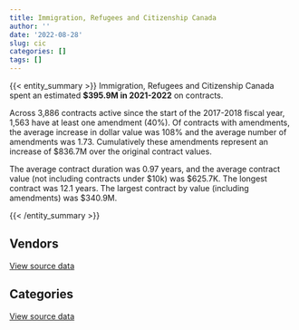 ```yaml
---
title: Immigration, Refugees and Citizenship Canada
author: ''
date: '2022-08-28'
slug: cic
categories: []
tags: []
---
```


<script src="/rmarkdown-libs/htmlwidgets/htmlwidgets.js"></script>
<link href="/rmarkdown-libs/datatables-css/datatables-crosstalk.css" rel="stylesheet" />
<script src="/rmarkdown-libs/datatables-binding/datatables.js"></script>
<script src="/rmarkdown-libs/jquery/jquery-3.6.0.min.js"></script>
<link href="/rmarkdown-libs/dt-core-bootstrap/css/dataTables.bootstrap.min.css" rel="stylesheet" />
<link href="/rmarkdown-libs/dt-core-bootstrap/css/dataTables.bootstrap.extra.css" rel="stylesheet" />
<script src="/rmarkdown-libs/dt-core-bootstrap/js/jquery.dataTables.min.js"></script>
<script src="/rmarkdown-libs/dt-core-bootstrap/js/dataTables.bootstrap.min.js"></script>
<link href="/rmarkdown-libs/crosstalk/css/crosstalk.min.css" rel="stylesheet" />
<script src="/rmarkdown-libs/crosstalk/js/crosstalk.min.js"></script>
<script src="/rmarkdown-libs/htmlwidgets/htmlwidgets.js"></script>
<link href="/rmarkdown-libs/datatables-css/datatables-crosstalk.css" rel="stylesheet" />
<script src="/rmarkdown-libs/datatables-binding/datatables.js"></script>
<script src="/rmarkdown-libs/jquery/jquery-3.6.0.min.js"></script>
<link href="/rmarkdown-libs/dt-core-bootstrap/css/dataTables.bootstrap.min.css" rel="stylesheet" />
<link href="/rmarkdown-libs/dt-core-bootstrap/css/dataTables.bootstrap.extra.css" rel="stylesheet" />
<script src="/rmarkdown-libs/dt-core-bootstrap/js/jquery.dataTables.min.js"></script>
<script src="/rmarkdown-libs/dt-core-bootstrap/js/dataTables.bootstrap.min.js"></script>
<link href="/rmarkdown-libs/crosstalk/css/crosstalk.min.css" rel="stylesheet" />
<script src="/rmarkdown-libs/crosstalk/js/crosstalk.min.js"></script>

{{< entity_summary >}}
Immigration, Refugees and Citizenship Canada spent an estimated **\$395.9M in 2021-2022** on contracts.

Across 3,886 contracts active since the start of the 2017-2018 fiscal year, 1,563 have at least one amendment (40%). Of contracts with amendments, the average increase in dollar value was 108% and the average number of amendments was 1.73. Cumulatively these amendments represent an increase of \$836.7M over the original contract values.

The average contract duration was 0.97 years, and the average contract value (not including contracts under \$10k) was \$625.7K. The longest contract was 12.1 years. The largest contract by value (including amendments) was \$340.9M.

{{< /entity_summary >}}

## Vendors

<div id="htmlwidget-1" style="width:100%;height:auto;" class="datatables html-widget"></div>
<script type="application/json" data-for="htmlwidget-1">{"x":{"style":"bootstrap","filter":"none","vertical":false,"data":[["<a href=\"/vendors/73719_newfoundland_labrador/\">73719 NEWFOUNDLAND LABRADOR<\/a>","<a href=\"/vendors/acart_communications/\">ACART COMMUNICATIONS<\/a>","<a href=\"/vendors/accenture/\">ACCENTURE<\/a>","<a href=\"/vendors/action_personnel_of_ottawa_hull/\">ACTION PERSONNEL OF OTTAWA HULL<\/a>","<a href=\"/vendors/adobe/\">ADOBE<\/a>","<a href=\"/vendors/advanced_business_interiors/\">ADVANCED BUSINESS INTERIORS<\/a>","<a href=\"/vendors/aon_reed_stenhouse/\">AON REED STENHOUSE<\/a>","<a href=\"/vendors/ca/\">CA<\/a>","<a href=\"/vendors/cache_computer_consulting/\">CACHE COMPUTER CONSULTING<\/a>","<a href=\"/vendors/canadian_bank_note_company/\">CANADIAN BANK NOTE COMPANY<\/a>","<a href=\"/vendors/canadian_bureau_for_international_education/\">CANADIAN BUREAU FOR INTERNATIONAL EDUCATION<\/a>","<a href=\"/vendors/canadian_red_cross/\">CANADIAN RED CROSS<\/a>","<a href=\"/vendors/carahsoft_technology/\">CARAHSOFT TECHNOLOGY<\/a>","<a href=\"/vendors/cbci_telecom/\">CBCI TELECOM<\/a>","<a href=\"/vendors/cedrom_sni/\">CEDROM SNI<\/a>","<a href=\"/vendors/cgi/\">CGI<\/a>","<a href=\"/vendors/charron_human_resources/\">CHARRON HUMAN RESOURCES<\/a>","<a href=\"/vendors/cision_canada/\">CISION CANADA<\/a>","<a href=\"/vendors/cnw_group/\">CNW GROUP<\/a>","<a href=\"/vendors/colliers_project_leaders/\">COLLIERS PROJECT LEADERS<\/a>","<a href=\"/vendors/commvault_systems/\">COMMVAULT SYSTEMS<\/a>","<a href=\"/vendors/convergint_technologies/\">CONVERGINT TECHNOLOGIES<\/a>","<a href=\"/vendors/csdc_systems/\">CSDC SYSTEMS<\/a>","<a href=\"/vendors/d_doyle_installations/\">D DOYLE INSTALLATIONS<\/a>","<a href=\"/vendors/dalhousie_university/\">DALHOUSIE UNIVERSITY<\/a>","<a href=\"/vendors/dalian_enterprises/\">DALIAN ENTERPRISES<\/a>","<a href=\"/vendors/dynabook_canada/\">DYNABOOK CANADA<\/a>","<a href=\"/vendors/eberhard_von_huene_associates/\">EBERHARD VON HUENE ASSOCIATES<\/a>","<a href=\"/vendors/ebsco_canada/\">EBSCO CANADA<\/a>","<a href=\"/vendors/eclipsys_solutions/\">ECLIPSYS SOLUTIONS<\/a>","<a href=\"/vendors/ekos_research_associates/\">EKOS RESEARCH ASSOCIATES<\/a>","<a href=\"/vendors/environics_research_group/\">ENVIRONICS RESEARCH GROUP<\/a>","<a href=\"/vendors/forrester_research/\">FORRESTER RESEARCH<\/a>","<a href=\"/vendors/garda_security_group/\">GARDA SECURITY GROUP<\/a>","<a href=\"/vendors/gartner/\">GARTNER<\/a>","<a href=\"/vendors/gilmore_reproductions/\">GILMORE REPRODUCTIONS<\/a>","<a href=\"/vendors/global_knowledge/\">GLOBAL KNOWLEDGE<\/a>","<a href=\"/vendors/global_upholstery/\">GLOBAL UPHOLSTERY<\/a>","<a href=\"/vendors/haworth/\">HAWORTH<\/a>","<a href=\"/vendors/info_tech_research_group/\">INFO TECH RESEARCH GROUP<\/a>","<a href=\"/vendors/insa/\">INSA<\/a>","<a href=\"/vendors/ipsos/\">IPSOS<\/a>","<a href=\"/vendors/itex/\">ITEX<\/a>","<a href=\"/vendors/l_agence/\">L AGENCE<\/a>","<a href=\"/vendors/like_10/\">LIKE 10<\/a>","<a href=\"/vendors/maplesoft_consulting/\">MAPLESOFT CONSULTING<\/a>","<a href=\"/vendors/mckinsey_and_company/\">MCKINSEY AND COMPANY<\/a>","<a href=\"/vendors/medavie/\">MEDAVIE<\/a>","<a href=\"/vendors/media_q/\">MEDIA Q<\/a>","<a href=\"/vendors/megalexis_communications/\">MEGALEXIS COMMUNICATIONS<\/a>","<a href=\"/vendors/mitsubishi_motor_sales/\">MITSUBISHI MOTOR SALES<\/a>","<a href=\"/vendors/mwco/\">MWCO<\/a>","<a href=\"/vendors/national_arts_centre/\">NATIONAL ARTS CENTRE<\/a>","<a href=\"/vendors/nav_canada/\">NAV CANADA<\/a>","<a href=\"/vendors/neptune_security_services/\">NEPTUNE SECURITY SERVICES<\/a>","<a href=\"/vendors/nitam_solutions/\">NITAM SOLUTIONS<\/a>","<a href=\"/vendors/nova_networks/\">NOVA NETWORKS<\/a>","<a href=\"/vendors/nua_office/\">NUA OFFICE<\/a>","<a href=\"/vendors/ogilvy_montreal/\">OGILVY MONTREAL<\/a>","<a href=\"/vendors/oracle_canada/\">ORACLE CANADA<\/a>","<a href=\"/vendors/oxford_economics_usa/\">OXFORD ECONOMICS USA<\/a>","<a href=\"/vendors/paladin_group/\">PALADIN GROUP<\/a>","<a href=\"/vendors/panasonic/\">PANASONIC<\/a>","<a href=\"/vendors/pattison_sign_group/\">PATTISON SIGN GROUP<\/a>","<a href=\"/vendors/procom_consultants/\">PROCOM CONSULTANTS<\/a>","<a href=\"/vendors/prosci_canada/\">PROSCI CANADA<\/a>","<a href=\"/vendors/purespirit_solutions/\">PURESPIRIT SOLUTIONS<\/a>","<a href=\"/vendors/quintet_consulting/\">QUINTET CONSULTING<\/a>","<a href=\"/vendors/rapiscan_systems/\">RAPISCAN SYSTEMS<\/a>","<a href=\"/vendors/rhea/\">RHEA<\/a>","<a href=\"/vendors/sap/\">SAP<\/a>","<a href=\"/vendors/sas_institute/\">SAS INSTITUTE<\/a>","<a href=\"/vendors/scalar_decisions/\">SCALAR DECISIONS<\/a>","<a href=\"/vendors/shi_canada/\">SHI CANADA<\/a>","<a href=\"/vendors/softsim_technologies/\">SOFTSIM TECHNOLOGIES<\/a>","<a href=\"/vendors/super_channel_international/\">SUPER CHANNEL INTERNATIONAL<\/a>","<a href=\"/vendors/systematix_solutions/\">SYSTEMATIX SOLUTIONS<\/a>","<a href=\"/vendors/systemscope/\">SYSTEMSCOPE<\/a>","<a href=\"/vendors/the_halifax_group/\">THE HALIFAX GROUP<\/a>","<a href=\"/vendors/thomas_schmidt/\">THOMAS SCHMIDT<\/a>","<a href=\"/vendors/totem_offisource/\">TOTEM OFFISOURCE<\/a>","<a href=\"/vendors/university_of_ottawa/\">UNIVERSITY OF OTTAWA<\/a>","<a href=\"/vendors/university_of_toronto/\">UNIVERSITY OF TORONTO<\/a>","<a href=\"/vendors/vfs_global/\">VFS GLOBAL<\/a>","<a href=\"/vendors/visa_services/\">VISA SERVICES<\/a>","<a href=\"/vendors/vmware/\">VMWARE<\/a>","<a href=\"/vendors/worldreach_software/\">WORLDREACH SOFTWARE<\/a>","<a href=\"/vendors/xpera_risk_mitigation_investigation/\">XPERA RISK MITIGATION INVESTIGATION<\/a>","<a href=\"/vendors/zernam_enterprise/\">ZERNAM ENTERPRISE<\/a>","<a href=\"/vendors/zycom/\">ZYCOM<\/a>"],[1246539.59,null,null,null,null,720284.18,3648.48,null,111452.99,40109155.91,26669.7,4995000,1074.8,347118.09,26278.91,3744431.72,null,27255.44,24965.79,39103.57,187596.18,null,122827.12,null,6904.11,2242410.95,null,50522.35,49992.08,24460.51,15760.94,10565.13,165786.84,null,4096161.19,507223.67,null,67152.52,null,null,null,null,86439.79,null,null,4403430.62,1869134.55,5449607.46,56500,null,null,119342.89,41033.39,14999999,null,124677.71,null,null,null,9764199.71,null,261690.83,25316.34,null,489653.18,null,195015.92,null,22616.43,null,1360581.29,700563.69,50795.54,null,null,25419.03,137340.69,null,null,null,null,null,null,60019570.5,2852146.98,null,300518.83,null,52277.09,1110.14],[null,null,null,null,null,211452.67,10351.52,null,146599.95,107954473.66,16453,null,403393.23,897626.83,23599.22,2920854.18,null,27330.11,25034.19,null,1191.41,24649.72,233984.34,34175.61,null,2000187.5,null,105300.11,21994.44,34950.71,null,175730.35,null,null,3181746.22,679113.3,null,44179.91,6979.08,null,null,63342.31,16404.55,49974.98,2608.45,3598844.89,8584335.78,5464537.89,56500,null,null,19496.61,null,null,null,293415.14,null,null,57470.92,11221558.91,null,236959.62,16428.69,null,716189.56,44460.84,2603904.02,120310.06,7559.47,34323.75,198788.7,78709.28,6261.58,null,null,4317.75,null,null,44056.22,null,null,null,null,51617421.02,2859961.08,null,null,null,10715.07,24284.35],[null,284986,7057795.55,460795.66,39522.79,172918.97,null,null,166237.39,115427635.27,20000,10731.86,27773.95,123354.29,null,2459350.59,8833.45,null,26130,null,25987.53,64265.34,99965.14,null,null,1925199.06,2503294.34,null,30439.88,65222.4,null,116858.36,35645.4,null,3499296.77,677257.8,13790.52,28574.35,30161.03,null,9844.33,246853.45,14677.53,6447254.21,27608.06,2620856.59,9858451.63,7067559.96,56500,null,null,null,null,null,null,305061.23,null,83182.63,912.24,6808133.01,null,61856.96,null,45207.13,631015.25,139762.46,877145.16,102613.44,null,null,1227675.95,556244.56,6244.47,1771.21,null,null,null,98253.5,263615.1,112322,24975.24,null,17566.19,39346656.61,2852146.98,10075.82,null,null,null,null],[null,null,13305034.72,2478925.84,8040.91,210502.59,null,767.68,165022.97,118509841.94,null,92220.56,1320777.62,null,null,2336757.07,58471.55,null,26130,null,null,null,null,null,null,1549241.19,3984683.73,null,62573.02,71214.38,null,221100.93,11494.35,678924.56,4345940.27,677257.8,12317,null,null,61937.16,40035.15,106643.36,14677.53,20608212.85,23645.75,4185021.75,7427600.54,6556563.27,56500,4705.75,86040.73,null,null,null,2000000,48745.26,19172.47,313359.23,null,7265480.52,5851.23,null,null,null,112395.88,390437.6,null,83530.53,null,39996.35,261014.55,null,6244.47,10674.68,78848.58,null,null,99993.7,235210.89,189840,null,11865,1587.31,39346656.61,2852146.98,18640.27,null,8832069.7,null,null]],"container":"<table class=\"table table-striped table-hover row-border order-column display\">\n  <thead>\n    <tr>\n      <th>Vendor<\/th>\n      <th>2018-2019<\/th>\n      <th>2019-2020<\/th>\n      <th>2020-2021<\/th>\n      <th>2021-2022<\/th>\n    <\/tr>\n  <\/thead>\n<\/table>","options":{"order":[[4,"desc"]],"pageLength":10,"autoWidth":true,"columnDefs":[{"targets":1,"render":"function(data, type, row, meta) {\n    return type !== 'display' ? data : DTWidget.formatCurrency(data, \"$\", 2, 3, \",\", \".\", true, null);\n  }"},{"targets":2,"render":"function(data, type, row, meta) {\n    return type !== 'display' ? data : DTWidget.formatCurrency(data, \"$\", 2, 3, \",\", \".\", true, null);\n  }"},{"targets":3,"render":"function(data, type, row, meta) {\n    return type !== 'display' ? data : DTWidget.formatCurrency(data, \"$\", 2, 3, \",\", \".\", true, null);\n  }"},{"targets":4,"render":"function(data, type, row, meta) {\n    return type !== 'display' ? data : DTWidget.formatCurrency(data, \"$\", 2, 3, \",\", \".\", true, null);\n  }"},{"width":"16%","targets":[1,2,3,4]},{"className":"dt-right","targets":[1,2,3,4]}],"orderClasses":false}},"evals":["options.columnDefs.0.render","options.columnDefs.1.render","options.columnDefs.2.render","options.columnDefs.3.render"],"jsHooks":[]}</script>
<p class="text-right">
<a href="https://github.com/GoC-Spending/contracts-data/tree/main/data/out/departments/cic/summary_by_fiscal_year_by_vendor.csv" class="source-data-link btn btn-link">View source data</a>
</p>

## Categories

<div id="htmlwidget-2" style="width:100%;height:auto;" class="datatables html-widget"></div>
<script type="application/json" data-for="htmlwidget-2">{"x":{"style":"bootstrap","filter":"none","vertical":false,"data":[["<a href=\"/categories/facilities_and_construction/\">Facilities and construction<\/a>","<a href=\"/categories/office_management/\">Office management<\/a>","<a href=\"/categories/professional_services/\">Professional services<\/a>","<a href=\"/categories/information_technology/\">Information technology<\/a>","<a href=\"/categories/medical/\">Medical<\/a>","<a href=\"/categories/transportation_and_logistics/\">Transportation and logistics<\/a>","<a href=\"/categories/industrial_products_and_services/\">Industrial products and services<\/a>","<a href=\"/categories/travel/\">Travel<\/a>","<a href=\"/categories/security_and_protection/\">Security and protection<\/a>","<a href=\"/categories/human_capital/\">Human capital<\/a>"],[68990.89,44368874.07,108563904.78,86862331.84,5449607.46,269789.76,481399.94,3648.48,5326228.13,1508530.78],[67681.44,111681578.55,81183681.02,96756380.98,5464537.89,271757.06,671401.29,19932.77,6438803.2,1826817.93],[41350.57,119204190.18,84512084.21,105354642.29,7067559.96,193405.5,1451120.15,337339.17,11402371.5,2071638.51],[62706.44,122727137.03,111755923.62,131829629.41,7019815.84,242253.28,337000.54,469012.53,18765752.93,2734048.85]],"container":"<table class=\"table table-striped table-hover row-border order-column display\">\n  <thead>\n    <tr>\n      <th>Category<\/th>\n      <th>2018-2019<\/th>\n      <th>2019-2020<\/th>\n      <th>2020-2021<\/th>\n      <th>2021-2022<\/th>\n    <\/tr>\n  <\/thead>\n<\/table>","options":{"order":[[4,"desc"]],"dom":"t","pageLength":30,"autoWidth":true,"columnDefs":[{"targets":1,"render":"function(data, type, row, meta) {\n    return type !== 'display' ? data : DTWidget.formatCurrency(data, \"$\", 2, 3, \",\", \".\", true, null);\n  }"},{"targets":2,"render":"function(data, type, row, meta) {\n    return type !== 'display' ? data : DTWidget.formatCurrency(data, \"$\", 2, 3, \",\", \".\", true, null);\n  }"},{"targets":3,"render":"function(data, type, row, meta) {\n    return type !== 'display' ? data : DTWidget.formatCurrency(data, \"$\", 2, 3, \",\", \".\", true, null);\n  }"},{"targets":4,"render":"function(data, type, row, meta) {\n    return type !== 'display' ? data : DTWidget.formatCurrency(data, \"$\", 2, 3, \",\", \".\", true, null);\n  }"},{"width":"16%","targets":[1,2,3,4]},{"className":"dt-right","targets":[1,2,3,4]}],"orderClasses":false,"lengthMenu":[10,25,30,50,100]}},"evals":["options.columnDefs.0.render","options.columnDefs.1.render","options.columnDefs.2.render","options.columnDefs.3.render"],"jsHooks":[]}</script>
<p class="text-right">
<a href="https://github.com/GoC-Spending/contracts-data/tree/main/data/out/departments/cic/summary_by_fiscal_year_by_category.csv" class="source-data-link btn btn-link">View source data</a>
</p>
